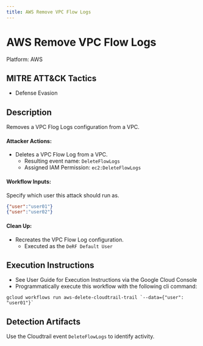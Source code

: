 ```yaml
---
title: AWS Remove VPC Flow Logs
---
```


# AWS Remove VPC Flow Logs


Platform: AWS

## MITRE ATT&CK Tactics


- Defense Evasion

## Description


Removes a VPC Flog Logs configuration from a VPC.

#### Attacker Actions: 

- Deletes a VPC Flow Log from a VPC.
  - Resulting event name: `DeleteFlowLogs`
  - Assigned IAM Permission: `ec2:DeleteFlowLogs`

#### Workflow Inputs: 
Specify which user this attack should run as.   
```json
{"user":"user01"}
{"user":"user02"}
```
#### Clean Up: 

- Recreates the VPC Flow Log configuration.
  - Executed as the `DeRF Default User`


## Execution Instructions

- See User Guide for Execution Instructions via the Google Cloud Console
- Programmatically execute this workflow with the following cli command:

```
gcloud workflows run aws-delete-cloudtrail-trail `--data={"user": "user01"}` 
```


## Detection Artifacts


Use the Cloudtrail event `DeleteFlowLogs` to identify activity.

